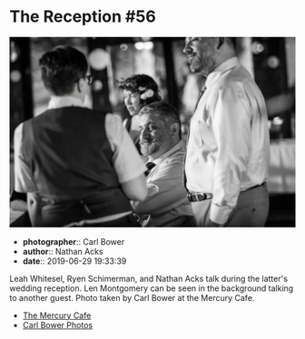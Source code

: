# The Reception #56

![Leah Whitsel, Ryen Schimerman, and Nathan Acks talk](assets/2019-06-29-set-3-the-reception-56.webp)

* **photographer**:: Carl Bower  
* **author**:: Nathan Acks  
* **date**:: 2019-06-29 19:33:39

Leah Whitesel, Ryen Schimerman, and Nathan Acks talk during the latter's wedding reception. Len Montgomery can be seen in the background talking to another guest. Photo taken by Carl Bower at the Mercury Cafe.

* [The Mercury Cafe](http://mercurycafe.com)
* [Carl Bower Photos](https://carlbowerphotos.com)
